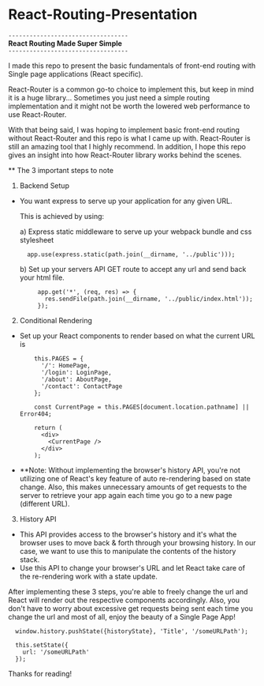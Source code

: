 # React-Routing-Presentation

`----------------------------------`<br />
**React Routing Made Super Simple**<br />
`----------------------------------`

I made this repo to present the basic fundamentals of front-end routing with Single page applications (React specific).

React-Router is a common go-to choice to implement this, but keep in mind it is a huge library... Sometimes you just need a simple routing implementation and it might not be worth the lowered web performance to use React-Router.

With that being said, I was hoping to implement basic front-end routing without React-Router and this repo is what I came up with. React-Router is still an amazing tool that I highly recommend. In addition, I hope this repo gives an insight into how React-Router library works behind the scenes.

\*\* The 3 important steps to note

1. Backend Setup

- You want express to serve up your application for any given URL.

  This is achieved by using:

  a) Express static middleware to serve up your webpack bundle and css stylesheet

        app.use(express.static(path.join(__dirname, '../public')));

  b) Set up your servers API GET route to accept any url and send back your html file.

           app.get('*', (req, res) => {
             res.sendFile(path.join(__dirname, '../public/index.html'));
           });

2. Conditional Rendering

- Set up your React components to render based on what the current URL is

          this.PAGES = {
            '/': HomePage,
            '/login': LoginPage,
            '/about': AboutPage,
            '/contact': ContactPage
          };

          const CurrentPage = this.PAGES[document.location.pathname] || Error404;

          return (
            <div>
              <CurrentPage />
            </div>
          );

* \*\*Note: Without implementing the browser's history API, you're not utilizing one of React's key feature of auto re-rendering based on state change. Also, this makes unnecessary amounts of get requests to the server to retrieve your app again each time you go to a new page (different URL).

3. History API

- This API provides access to the browser's history and it's what the browser uses to move back & forth through your browsing history. In our case, we want to use this to manipulate the contents of the history stack.
- Use this API to change your browser's URL and let React take care of the re-rendering work with a state update.

After implementing these 3 steps, you're able to freely change the url and React will render out the respective components accordingly. Also, you don't have to worry about excessive get requests being sent each time you change the url and most of all, enjoy the beauty of a Single Page App!

      window.history.pushState({historyState}, 'Title', '/someURLPath');

      this.setState({
        url: '/someURLPath'
      });

Thanks for reading!
